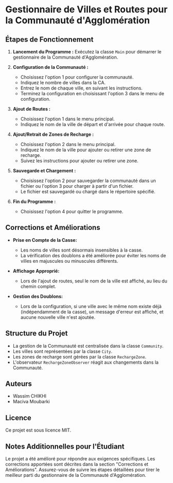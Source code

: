 # Gestionnaire de Villes et Routes pour la Communauté d'Agglomération

## Étapes de Fonctionnement

1. **Lancement du Programme :** Exécutez la classe `Main` pour démarrer le gestionnaire de la Communauté d'Agglomération.

2. **Configuration de la Communauté :**
    - Choisissez l'option 1 pour configurer la communauté.
    - Indiquez le nombre de villes dans la CA.
    - Entrez le nom de chaque ville, en suivant les instructions.
    - Terminez la configuration en choisissant l'option 3 dans le menu de configuration.

3. **Ajout de Routes :**
    - Choisissez l'option 1 dans le menu principal.
    - Indiquez le nom de la ville de départ et d'arrivée pour chaque route.

4. **Ajout/Retrait de Zones de Recharge :**
    - Choisissez l'option 2 dans le menu principal.
    - Indiquez le nom de la ville pour ajouter ou retirer une zone de recharge.
    - Suivez les instructions pour ajouter ou retirer une zone.

5. **Sauvegarde et Chargement :**
    - Choisissez l'option 2 pour sauvegarder la communauté dans un fichier ou l'option 3 pour charger à partir d'un fichier.
    - Le fichier est sauvegardé ou chargé dans le répertoire spécifié.

6. **Fin du Programme :**
    - Choisissez l'option 4 pour quitter le programme.

## Corrections et Améliorations

- **Prise en Compte de la Casse:**
  - Les noms de villes sont désormais insensibles à la casse.
  - La vérification des doublons a été améliorée pour éviter les noms de villes en majuscules ou minuscules différents.

- **Affichage Approprié:**
  - Lors de l'ajout de routes, seul le nom de la ville est affiché, au lieu du chemin complet.

- **Gestion des Doublons:**
  - Lors de la configuration, si une ville avec le même nom existe déjà (indépendamment de la casse), un message d'erreur est affiché, et aucune nouvelle ville n'est ajoutée.

## Structure du Projet

- La gestion de la Communauté est centralisée dans la classe `Community`.
- Les villes sont représentées par la classe `City`.
- Les zones de recharge sont gérées par la classe `RechargeZone`.
- L'observateur `RechargeZoneObserver` réagit aux changements dans la Communauté.

## Auteurs

- Wassim CHIKHI
- Maciva Moubarki


## Licence

Ce projet est sous licence MIT.

## Notes Additionnelles pour l'Étudiant

Le projet a été amélioré pour répondre aux exigences spécifiques. Les corrections apportées sont décrites dans la section "Corrections et Améliorations". Assurez-vous de suivre les étapes détaillées pour tirer le meilleur parti du gestionnaire de la Communauté d'Agglomération.
